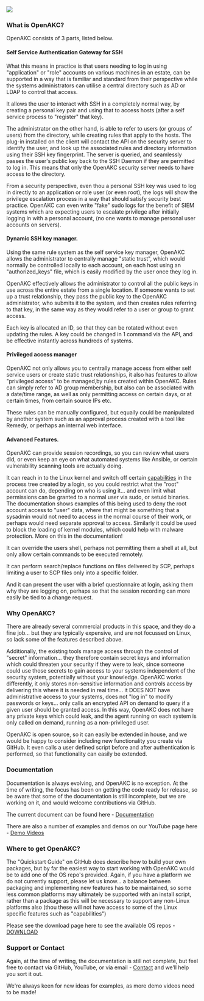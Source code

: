
<img src="https://raw.githubusercontent.com/netlore/OpenAKC/master/docs/resources/AKCKeys-short.jpg">


### What is OpenAKC?

OpenAKC consists of 3 parts, listed below.

#### Self Service Authentication Gateway for SSH

What this means in practice is that users needing to log in using "application" or "role" accounts on various machines in an estate, can be supported in a way that is familiar and standard from their perspective while the systems administrators can utilise a central directory such as AD or LDAP to control that access.

It allows the user to interact with SSH in a completely normal way, by creating a personal key pair and using that to access hosts (after a self service process to "register" that key).

The administrator on the other hand, is able to refer to users (or groups of users) from the directory, while creating rules that apply to the hosts.  The plug-in installed on the client will contact the API on the security server to identify the user, and look up the associated rules and directory information using their SSH key fingerprint.  The server is queried, and seamlessly passes the user's public key back to the SSH Daemon if they are permitted to log in.  This means that only the OpenAKC security server needs to have access to the directory.

From a security perspective, even thou a personal SSH key was used to log in directly to an application or role user (or even root), the logs will show the privilege escalation process in a way that should satisfy security best practice. OpenAKC can even write "fake" sudo logs for the benefit of SIEM systems which are expecting users to escalate privilege after initially logging in with a personal account, (no one wants to manage personal user accounts on servers).

#### Dynamic SSH key manager.

Using the same rule system as the self service key manager, OpenAKC allows the administrator to centrally manage "static trust", which would normally be controlled locally to each account, on each host using an "authorized_keys" file, which is easily modified by the user once they log in.

OpenAKC effectively allows the administrator to control all the public keys in use across the entire estate from a single location.  If someone wants to set up a trust relationship, they pass the public key to the OpenAKC administrator, who submits it to the system, and then creates rules referring to that key, in the same way as they would refer to a user or group to grant access.

Each key is allocated an ID, so that they can be rotated without even updating the rules.  A key could be changed in 1 command via the API, and be effective instantly across hundreds of systems.

#### Privileged access manager

OpenAKC not only allows you to centrally manage access from either self service users or create static trust relationships, it also has features to allow "privileged access" to be managed,by rules created within OpenAKC.  Rules can simply refer to AD group membership, but also can be associated with a date/time range, as well as only permitting access on certain days, or at certain times, from certain source IPs etc.

These rules can be manually configured, but equally could be manipulated by another system such as an approval process created with a tool like Remedy, or perhaps an internal web interface.

#### Advanced Features.

OpenAKC can provide session recordings, so you can review what users did, or even keep an eye on what automated systems like Ansible, or certain vulnerability scanning tools are actually doing.

It can reach in to the Linux kernel and switch off certain [capabilities](https://man7.org/linux/man-pages/man7/capabilities.7.html) in the process tree created by a login, so you could restrict what the "root" account can do, depending on who is using it... and even limit what permissions can be granted to a normal user via sudo, or setuid binaries.  The documentation shows examples of this being used to deny the root account access to "user" data, where that might be something that a sysadmin would not need to access in the normal course of their work, or perhaps would need separate approval to access.  Similarly it could be used to block the loading of kernel modules, which could help with malware protection. More on this in the documentation!

It can override the users shell, perhaps not permitting them a shell at all, but only allow certain commands to be executed remotely.

It can perform search/replace functions on files delivered by SCP, perhaps limiting a user to SCP files only into a specific folder.

And it can present the user with a brief questionnaire at login, asking them why they are logging on, perhaps so that the session recording can more easily be tied to a change request.

### Why OpenAKC?

There are already several commercial products in this space, and they do a fine job... but they are typically expensive, and are not focussed on Linux, so lack some of the features described above.

Additionally, the existing tools manage access through the control of "secret" information... they therefore contain secret keys and information which could threaten your security if they were to leak, since someone could use those secrets to gain access to your systems independent of the security system, potentially without your knowledge.  OpenAKC works differently, it only stores non-sensitive information and controls access by delivering this where it is needed in real time... it DOES NOT have administrative access to your systems, does not "log in" to modify passwords or keys... only calls an encrypted API on demand to query if a given user should be granted access.  In this way, OpenAKC does not have any private keys which could leak, and the agent running on each system is only called on demand, running as a non-privileged user.

OpenAKC is open source, so it can easily be extended in house, and we would be happy to consider including new functionality you create via GitHub.  It even calls a user defined script before and after authentication is performed, so that functionality can easily be extended.

### Documentation

Documentation is always evolving, and OpenAKC is no exception.  At the time of writing, the focus has been on getting the code ready for release, so be aware that some of the documentation is still incomplete, but we are working on it, and would welcome contributions via GitHub.

The current document can be found here - [Documentation](https://github.com/netlore/OpenAKC/raw/master/docs/OpenAKC_Admin_Guide.pdf)

There are also a number of examples and demos on our YouTube page here - [Demo Videos](https://www.youtube.com/channel/UCI1hoep-rTNVggG25jHkbiA)

### Where to get OpenAKC?

The "Quickstart Guide" on GitHub does describe how to build your own packages, but by far the easiest way to start working with OpenAKC would be to add one of the OS repo's provided.  Again, if you have a platform we do not currently support, please let us know... a balance between packaging and implementing new features has to be maintained, so some less common platforms may ultimately be supported with an install script, rather than a package as this will be necessary to support any non-Linux platforms also (thou these will not have access to some of the Linux specific features such as "capabilities")

Please see the download page here to see the available OS repos - [DOWNLOAD](https://netlore.github.io/OpenAKC/download/)

### Support or Contact

Again, at the time of writing, the documentation is still not complete, but feel free to contact via GitHub, YouTube, or via email - [Contact](mailto:james@fsck.co.uk?subject=[OpenAKC]%20Contact%20Form%20Query) and we’ll help you sort it out.

We're always keen for new ideas for examples, as more demo videos need to be made!
